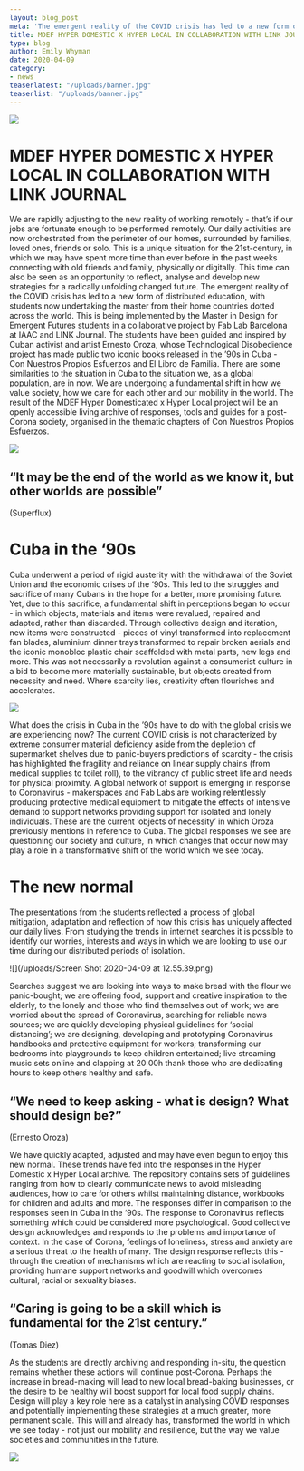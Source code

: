 ```yaml
---
layout: blog_post
meta: 'The emergent reality of the COVID crisis has led to a new form of distributed education, with students now undertaking the master from their home countries dotted across the world. This is being implemented by the Master in Design for Emergent Futures students in a collaborative project by Fab Lab Barcelona at IAAC and LINK Journal. '
title: MDEF HYPER DOMESTIC X HYPER LOCAL IN COLLABORATION WITH LINK JOURNAL
type: blog
author: Emily Whyman
date: 2020-04-09 
category:
- news
teaserlatest: "/uploads/banner.jpg"
teaserlist: "/uploads/banner.jpg"
---
```


![](/uploads/banner.jpg)

# MDEF HYPER DOMESTIC X HYPER LOCAL IN COLLABORATION WITH LINK JOURNAL

We are rapidly adjusting to the new reality of working remotely - that’s if our jobs are fortunate enough to be performed remotely. Our daily activities are now orchestrated from the perimeter of our homes, surrounded by families, loved ones, friends or solo. This is a unique situation for the 21st-century, in which we may have spent more time than ever before in the past weeks connecting with old friends and family, physically or digitally. This time can also be seen as an opportunity to reflect, analyse and develop new strategies for a radically unfolding changed future. The emergent reality of the COVID crisis has led to a new form of distributed education, with students now undertaking the master from their home countries dotted across the world. This is being implemented by the Master in Design for Emergent Futures students in a collaborative project by Fab Lab Barcelona at IAAC and LINK Journal. The students have been guided and inspired by Cuban activist and artist Ernesto Oroza, whose Technological Disobedience project has made public two iconic books released in the ’90s in Cuba - Con Nuestros Propios Esfuerzos and El Libro de Familia. There are some similarities to the situation in Cuba to the situation we, as a global population, are in now. We are undergoing a fundamental shift in how we value society, how we care for each other and our mobility in the world. The result of the MDEF Hyper Domesticated x Hyper Local project will be an openly accessible living archive of responses, tools and guides for a post-Corona society, organised in the thematic chapters of Con Nuestros Propios Esfuerzos. 

![](/uploads/cnpecover.jpg)

## “It may be the end of the world as we know it, but other worlds are possible” 
(Superflux)

# Cuba in the ‘90s

Cuba underwent a period of rigid austerity with the withdrawal of the Soviet Union and the economic crises of the ‘90s. This led to the struggles and sacrifice of many Cubans in the hope for a better, more promising future. Yet, due to this sacrifice, a fundamental shift in perceptions began to occur - in which objects, materials and items were revalued, repaired and adapted, rather than discarded. Through collective design and iteration, new items were constructed - pieces of vinyl transformed into replacement fan blades, aluminium dinner trays transformed to repair broken aerials and the iconic monobloc plastic chair scaffolded with metal parts, new legs and more. This was not necessarily a revolution against a consumerist culture in a bid to become more materially sustainable, but objects created from necessity and need. Where scarcity lies, creativity often flourishes and accelerates.

![](/uploads/ernesto-oroza-chairs.jpg)

What does the crisis in Cuba in the ’90s have to do with the global crisis we are experiencing now? The current COVID crisis is not characterized by extreme consumer material deficiency aside from the depletion of supermarket shelves due to panic-buyers predictions of scarcity - the crisis has highlighted the fragility and reliance on linear supply chains (from medical supplies to toilet roll), to the vibrancy of public street life and needs for physical proximity. A global network of support is emerging in response to Coronavirus - makerspaces and Fab Labs are working relentlessly producing protective medical equipment to mitigate the effects of intensive demand to support networks providing support for isolated and lonely individuals. These are the current ‘objects of necessity’ in which Oroza previously mentions in reference to Cuba. The global responses we see are questioning our society and culture, in which changes that occur now may play a role in a transformative shift of the world which we see today. 

# The new normal 

The presentations from the students reflected a process of global mitigation, adaptation and reflection of how this crisis has uniquely affected our daily lives. From studying the trends in internet searches it is possible to identify our worries, interests and ways in which we are looking to use our time during our distributed periods of isolation. 

![](/uploads/Screen Shot 2020-04-09 at 12.55.39.png)

Searches suggest we are looking into ways to make bread with the flour we panic-bought; we are offering food, support and creative inspiration to the elderly, to the lonely and those who find themselves out of work; we are worried about the spread of Coronavirus, searching for reliable news sources; we are quickly developing physical guidelines for ‘social distancing’; we are designing, developing and prototyping Coronavirus handbooks and protective equipment for workers; transforming our bedrooms into playgrounds to keep children entertained; live streaming music sets online and clapping at 20:00h thank those who are dedicating hours to keep others healthy and safe. 

## “We need to keep asking - what is design? What should design be?” 
(Ernesto Oroza)

We have quickly adapted, adjusted and may have even begun to enjoy this new normal. These trends have fed into the responses in the Hyper Domestic x Hyper Local archive. The repository contains sets of guidelines ranging from how to clearly communicate news to avoid misleading audiences, how to care for others whilst maintaining distance, workbooks for children and adults and more. The responses differ in comparison to the responses seen in Cuba in the ‘90s. The response to Coronavirus reflects something which could be considered more psychological. Good collective design acknowledges and responds to the problems and importance of context. In the case of Corona, feelings of loneliness, stress and anxiety are a serious threat to the health of many. The design response reflects this - through the creation of mechanisms which are reacting to social isolation, providing humane support networks and goodwill which overcomes cultural, racial or sexuality biases. 

## “Caring is going to be a skill which is fundamental for the 21st century.” 
(Tomas Diez)

As the students are directly archiving and responding in-situ, the question remains whether these actions will continue post-Corona. Perhaps the increase in bread-making will lead to new local bread-baking businesses, or the desire to be healthy will boost support for local food supply chains. Design will play a key role here as a catalyst in analysing COVID responses and potentially implementing these strategies at a much greater, more permanent scale. This will and already has, transformed the world in which we see today - not just our mobility and resilience, but the way we value societies and communities in the future. 

![](/uploads/hyperlocal.gif)


